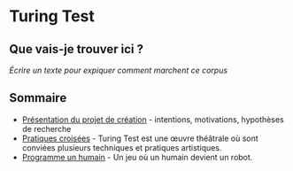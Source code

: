Turing Test
===========

Que vais-je trouver ici ?
-------------------------

*Écrire un texte pour expiquer comment marchent ce corpus*

Sommaire
--------

-  [Présentation du projet de création](presentation-du-projet-de-creation.md) - intentions, motivations, hypothèses de recherche
-  [Pratiques croisées](pratiques-croisees.md) - Turing Test est une œuvre théâtrale où sont conviées plusieurs techniques et pratiques artistiques.
-  [Programme un humain](programme-un-humain.md) - Un jeu où un humain devient un robot.
